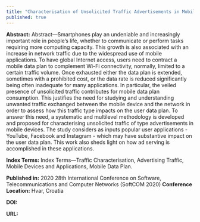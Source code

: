 ```yaml
---
title: "Characterisation of Unsolicited Traffic Advertisements in Mobile Devices"
published: true
---
```


**Abstract:** Abstract—Smartphones play an undeniable and increasingly important role in people’s life, whether to communicate or perform tasks requiring more computing capacity. This growth is also associated with an increase in network traffic due to the widespread use of mobile applications. To have global Internet access, users need to contract a mobile data plan to complement Wi-Fi connectivity, normally, limited to a certain traffic volume. Once exhausted either the data plan is extended, sometimes with a prohibited cost, or the data rate is reduced significantly being often inadequate for many applications. In particular, the veiled presence of unsolicited traffic contributes for mobile data plan consumption. This justifies the need for studying and understanding unwanted traffic exchanged between the mobile device and the network in order to assess how this traffic type impacts on the user data plan. To answer this need, a systematic and multilevel methodology is developed and proposed for characterising unsolicited traffic of type advertisements in mobile devices. The study considers as inputs popular user applications - YouTube, Facebook and Instagram - which may have substantive impact on the user data plan. This work also sheds light on how ad serving is accomplished in these applications.

**Index Terms:** Index Terms—Traffic Characterisation, Advertising Traffic, Mobile Devices and Applications, Mobile Data Plan.

**Published in:** 2020 28th International Conference on Software, Telecommunications and Computer Networks (SoftCOM 2020) 
**Conference Location:** Hvar, Croatia

**DOI:**

**URL:**